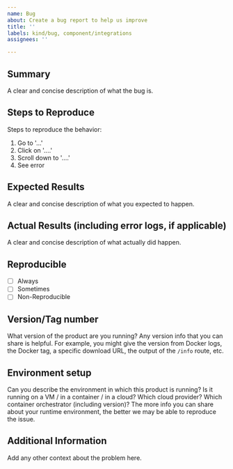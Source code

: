 ```yaml
---
name: Bug
about: Create a bug report to help us improve
title: ''
labels: kind/bug, component/integrations
assignees: ''

---
```


## Summary
A clear and concise description of what the bug is.

## Steps to Reproduce
Steps to reproduce the behavior:
1. Go to '...'
2. Click on '....'
3. Scroll down to '....'
4. See error

## Expected Results
A clear and concise description of what you expected to happen.

## Actual Results (including error logs, if applicable)
A clear and concise description of what actually did happen.

## Reproducible
   * [ ] Always 
   * [ ] Sometimes
   * [ ] Non-Reproducible
   
## Version/Tag number
What version of the product are you running? Any version info that you can share is helpful. 
For example, you might give the version from Docker logs, the Docker tag, a specific download URL, 
the output of the `/info` route, etc.

## Environment setup
Can you describe the environment in which this product is running? Is it running on a VM / in a container / in a cloud? 
Which cloud provider? Which container orchestrator (including version)? 
The more info you can share about your runtime environment, the better we may be able to reproduce the issue.

## Additional Information
Add any other context about the problem here.
